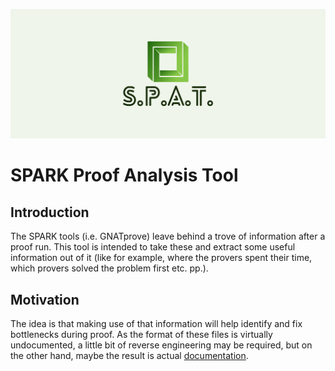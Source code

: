 ![](https://raw.githubusercontent.com/HeisenbugLtd/heisenbugltd.github.io/master/assets/img/spat/cover.png)

# SPARK Proof Analysis Tool

## Introduction

The SPARK tools (i.e. GNATprove) leave behind a trove of information after a proof run.
This tool is intended to take these and extract some useful information out of it (like
for example, where the provers spent their time, which provers solved the problem first
etc. pp.).

## Motivation

The idea is that making use of that information will help identify and fix bottlenecks
during proof. As the format of these files is virtually undocumented, a little bit of
reverse engineering may be required, but on the other hand, maybe the result is actual
[documentation](https://github.com/HeisenbugLtd/spat/blob/master/doc/spark_file_format.md).
